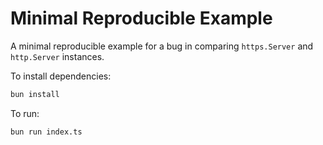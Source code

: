 # Minimal Reproducible Example

A minimal reproducible example for a bug in comparing `https.Server` and `http.Server` instances.

To install dependencies:

```bash
bun install
```

To run:

```bash
bun run index.ts
```

